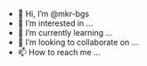 - 👋 Hi, I’m @mkr-bgs
- 👀 I’m interested in ...
- 🌱 I’m currently learning ...
- 💞️ I’m looking to collaborate on ...
- 📫 How to reach me ...

<!---
mkr-bgs/mkr-bgs is a ✨ special ✨ repository because its `README.md` (this file) appears on your GitHub profile.
You can click the Preview link to take a look at your changes.
--->
